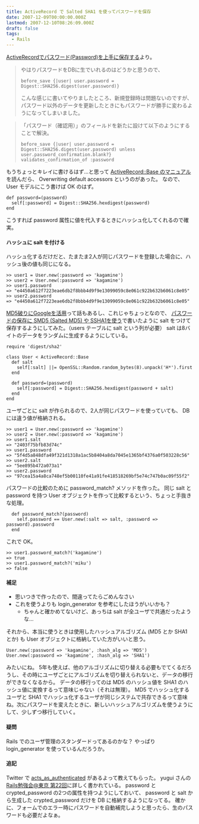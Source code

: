```yaml
---
title: ActiveRecord で Salted SHA1 を使ってパスワードを保存
date: 2007-12-09T00:00:00.000Z
lastmod: 2007-12-10T08:26:09.000Z
draft: false
tags:
  - Rails
---
```


[ActiveRecordでパスワード(Password)を上手に保存する](http://d.hatena.ne.jp/bottleneck/20071203/1196689241)より。

> やはりパスワードをDBに生でいれるのはどうかと思うので、
>
> ```
> before_save {|user| user.password = Digest::SHA256.digest(user.password)}
> ```
>
> こんな感じに書いてやりましたところ、新規登録時は問題ないのですが、パスワード以外のデータを更新したときにもパスワードが勝手に変わるようになってしまいました。

> 「パスワード（確認用）」のフィールドを新たに設けて以下のようにすることで解決。
>
> ```
> before_save {|user| user.password = Digest::SHA256.digest(user.password) unless user.password_confirmation.blank?}
> validates_confirmation_of :password
> ```

もうちょっとキレイに書けるはず…と思って [ActiveRecord::Base のマニュアル](http://api.rubyonrails.com/classes/ActiveRecord/Base.html)を読んだら、 Overwriting default accessors というのがあった。 なので、 User モデルにこう書けば OK のはず。

```
def password=(password)
  self[:password] = Digest::SHA256.hexdigest(password)
end
```

こうすれば password 属性に値を代入するときにハッシュ化してくれるので確実。

#### ハッシュに salt を付ける

ハッシュ化するだけだと、たまたま2人が同じパスワードを登録した場合に、ハッシュ後の値も同じになる。

```
>> user1 = User.new(:password => 'kagamine')
>> user2 = User.new(:password => 'kagamine')
>> user1.password
=> "e4450a612f7223eae6db2f8bbb4d9f9e13099059c8e061c922b632b6061c8e05"
>> user2.password
=> "e4450a612f7223eae6db2f8bbb4d9f9e13099059c8e061c922b632b6061c8e05"
```

[MD5破りにGoogleを活用](http://wordpress.rauru-block.org/index.php/1512)って話もあるし、これじゃちょっとなので、 [パスワードの保存に SMD5 (Salted MD5) や SSHA1を使う](/posts/20071023/p01)で書いたように salt をつけて保存するようにしてみた。（users テーブルに salt という列が必要） salt は8バイトのデータをランダムに生成するようにしている。

```
require 'digest/sha2'

class User < ActiveRecord::Base
  def salt
    self[:salt] ||= OpenSSL::Random.random_bytes(8).unpack('H*').first
  end

  def password=(password)
    self[:password] = Digest::SHA256.hexdigest(password + salt)
  end
end
```

ユーザごとに salt が作られるので、2人が同じパスワードを使っていても、 DB には違う値が格納される。

```
>> user1 = User.new(:password => 'kagamine')
>> user2 = User.new(:password => 'kagamine')
>> user1.salt
=> "2403f75bfb83d74c"
>> user1.password
=> "5f4d5a848dfa49f321d1318a1ac5b8404a8da7045e1365bf4376a0f503228c56"
>> user2.salt
=> "5ee895b472a073a1"
>> user2.password
=> "97cea15a4a8ca748ef5b00110fe41a91fe418518269bf5e74c747b0ac09f55f2"
```

パスワードの比較のために password_match? メソッドを作った。 同じ salt と password を持つ User オブジェクトを作って比較するという、ちょっと手抜きな処理。

```
  def password_match?(password)
    self.password == User.new(:salt => salt, :password => password).password
  end
```

これで OK。

```
>> user1.password_match?('kagamine')
=> true
>> user1.password_match?('miku')
=> false
```

#### 補足

- 思いつきで作ったので、間違ってたらごめんなさい
- これを使うよりも login_generator を参考にしたほうがいいかも？
  - ちゃんと確かめてないけど、あっちは salt が全ユーザで共通だったような…

それから、本当に使うときは使用したハッシュアルゴリズム (MD5 とか SHA1 とか) も User オブジェクトに格納していた方がいいと思う。

```
User.new(:password => 'kagamine', :hash_alg => 'MD5')
User.new(:password => 'kagamine', :hash_alg => 'SHA1')
```

みたいにね。 5年も使えば、他のアルゴリズムに切り替える必要もでてくるだろうし、その時にユーザごとにアルゴリズムを切り替えられないと、データの移行ができなくなるから。 データの移行ってのは MD5 のハッシュ値を SHA1 のハッシュ値に変換するって意味じゃない（それは無理）。 MD5 でハッシュ化するユーザと SHA1 でハッシュ化するユーザが同じシステムで共存できるって意味ね。次にパスワードを変えたときに、新しいハッシュアルゴリズムを使うようにして、少しずつ移行していく。

#### 疑問

Rails でのユーザ管理のスタンダードってあるのかな？ やっぱり login_generator を使っているんだろうか。

#### 追記

Twitter で [acts_as_authenticated](http://twitter.com/gussan/statuses/485045462) があるよって教えてもらった。 yugui さんの[Rails勉強会@東京 第22回](http://idm.s9.xrea.com/ratio/2007/09/18/000680.html)に詳しく書かれている。 password と crypted_password の2つの属性を持つようにしておいて、 password と salt から生成した crypted_password だけを DB に格納するようになってる。 確かに、フォームでのエラー時にパスワードを自動補完しようと思ったら、生のパスワードも必要だよなぁ。
